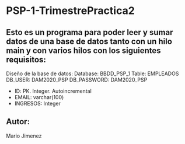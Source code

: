 # PSP-1-TrimestrePractica2
## Esto es un programa para poder leer y sumar datos de una base de datos tanto con un hilo main y con varios hilos con los siguientes requisitos:
Diseño de la base de datos:
Database: BBDD_PSP_1
Table: EMPLEADOS
DB_USER: DAM2020_PSP
DB_PASSWORD: DAM2020_PSP
- ID: PK. Integer. Autoincremental
- EMAIL: varchar(100)
- INGRESOS: Integer

## Autor: 
Mario Jimenez
